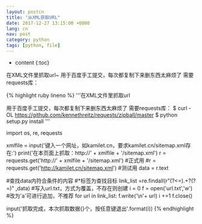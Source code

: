 ```yaml
---
layout: postcn
title: "从XML获取URL"
date: 2017-12-27 13:15:00 +0800
lang: cn
nav: post
category: python
tags: [python, file]
---
```


* content
{:toc}

在XML文件里抓取url~
用于百度手工提交，每次都复制下来删东西太麻烦了
需要requests库：
<!-- more -->

{% highlight ruby lineno %}
'''在XML文件里抓取url

用于百度手工提交，每次都复制下来删东西太麻烦了
需要requests库：
$ curl -OL https://github.com/kennethreitz/requests/zipball/master
$ python setup.py install
'''


import os, re, requests


xmlfile = input('键入一个网址，如kamilet.cn，要求kamilet.cn/sitemap.xml存在:')
print('在本页面上抓取：http://' + xmlfile + '/sitemap.xml')
r = requests.get('http://' + xmlfile + '/sitemap.xml') #正式用
#r = requests.get('http://kamilet.cn/sitemap.xml') #测试用
data = r.text

#查找data内符合条件的内容
#<loc>*</loc>标签为查找目标
link_list =re.findall(r"(?<=<loc>).+?(?=</loc>)" ,data)
#写入url.txt，方式为覆盖，不存在则创建
i = 0
f = open('url.txt','w')	#改为'a'可进行追加，不推荐
for url in link_list:
    f.write('\n'+ url)
    i +=1
f.close()

input('抓取完成，本次抓取数据{}个，按任意键退出'.format(i))
{% endhighlight %}
